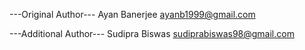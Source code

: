 ---Original Author---
Ayan Banerjee <ayanb1999@gmail.com>

---Additional Author---
Sudipra Biswas <sudiprabiswas98@gmail.com>